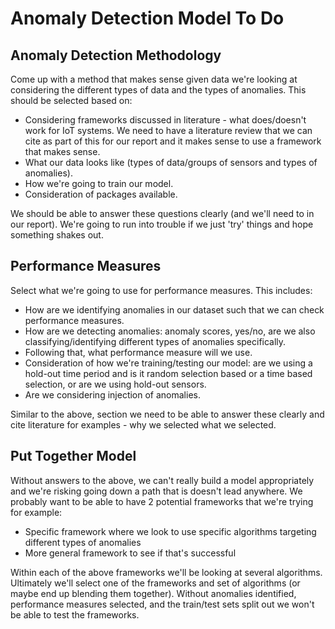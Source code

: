 # Anomaly Detection Model To Do

## Anomaly Detection Methodology

Come up with a method that makes sense given data we're looking at considering the different types of data and the types of anomalies. This should be selected based on:

- Considering frameworks discussed in literature - what does/doesn't work for IoT systems. We need to have a literature review that we can cite as part of this for our report and it makes sense to use a framework that makes sense.
- What our data looks like (types of data/groups of sensors and types of anomalies).
- How we're going to train our model.
- Consideration of packages available.

We should be able to answer these questions clearly (and we'll need to in our report). We're going to run into trouble if we just 'try' things and hope something shakes out.

## Performance Measures

Select what we're going to use for performance measures. This includes:

- How are we identifying anomalies in our dataset such that we can check performance measures.
- How are we detecting anomalies: anomaly scores, yes/no, are we also classifying/identifying different types of anomalies specifically.
- Following that, what performance measure will we use.
- Consideration of how we're training/testing our model: are we using a hold-out time period and is it random selection based or a time based selection, or are we using hold-out sensors.
- Are we considering injection of anomalies.

Similar to the above, section we need to be able to answer these clearly and cite literature for examples - why we selected what we selected.

## Put Together Model

Without answers to the above, we can't really build a model appropriately and we're risking going down a path that is doesn't lead anywhere. We probably want to be able to have 2 potential frameworks that we're trying for example:

- Specific framework where we look to use specific algorithms targeting different types of anomalies
- More general framework to see if that's successful

Within each of the above frameworks we'll be looking at several algorithms. Ultimately we'll select one of the frameworks and set of algorithms (or maybe end up blending them together). Without anomalies identified, performance measures selected, and the train/test sets split out we won't be able to test the frameworks.

